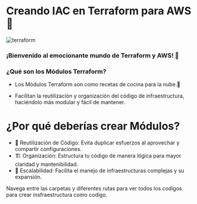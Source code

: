 # Creando IAC en Terraform para AWS 🚀

![terraform](https://imgs.search.brave.com/vpk6lRl_wmDnXoFRcMPLt9fzfkQ0h5jx4eVKhk-Ho5I/rs:fit:560:320:1/g:ce/aHR0cHM6Ly91cGxv/YWQud2lraW1lZGlh/Lm9yZy93aWtpcGVk/aWEvY29tbW9ucy90/aHVtYi8wLzA0L1Rl/cnJhZm9ybV9Mb2dv/LnN2Zy82NDBweC1U/ZXJyYWZvcm1fTG9n/by5zdmcucG5n)

### ¡Bienvenido al emocionante mundo de Terraform y AWS! 🚀

### ¿Qué son los Módulos Terraform?
* Los Módulos Terraform son como recetas de cocina para la nube.🍳

* Facilitan la reutilización y organización del código de infraestructura, haciéndolo más modular y fácil de mantener.


# ¿Por qué deberías crear Módulos?
* 🔄 Reutilización de Código: Evita duplicar esfuerzos al aprovechar y compartir configuraciones.
* 🏗️ Organización: Estructura tu código de manera lógica para mayor claridad y mantenibilidad.
* 🚀 Escalabilidad: Facilita el manejo de infraestructuras complejas y su expansión.

Navega entre las carpetas y diferentes rutas para ver todos los codigos para crear insfraestructura como codigo.